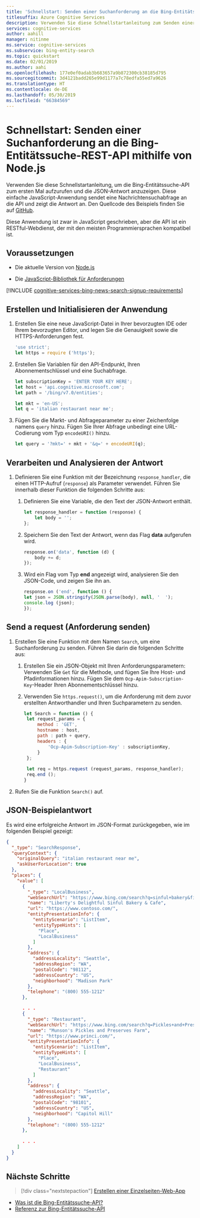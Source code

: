 ```yaml
---
title: 'Schnellstart: Senden einer Suchanforderung an die Bing-Entitätssuche-REST-API mithilfe von Node.js'
titlesuffix: Azure Cognitive Services
description: Verwenden Sie diese Schnellstartanleitung zum Senden einer Anforderung an die Bing-Entitätssuche-REST-API mit C#, und Sie erhalten eine JSON-Antwort.
services: cognitive-services
author: aahill
manager: nitinme
ms.service: cognitive-services
ms.subservice: bing-entity-search
ms.topic: quickstart
ms.date: 02/01/2019
ms.author: aahi
ms.openlocfilehash: 177e0ef0adab3b683657a9b872300cb38185d795
ms.sourcegitcommit: 3d4121badd265e99d1177a7c78edfa55ed7a9626
ms.translationtype: HT
ms.contentlocale: de-DE
ms.lasthandoff: 05/30/2019
ms.locfileid: "66384569"
---
```

# <a name="quickstart-send-a-search-request-to-the-bing-entity-search-rest-api-using-nodejs"></a>Schnellstart: Senden einer Suchanforderung an die Bing-Entitätssuche-REST-API mithilfe von Node.js

Verwenden Sie diese Schnellstartanleitung, um die Bing-Entitätssuche-API zum ersten Mal aufzurufen und die JSON-Antwort anzuzeigen. Diese einfache JavaScript-Anwendung sendet eine Nachrichtensuchabfrage an die API und zeigt die Antwort an. Den Quellcode des Beispiels finden Sie auf [GitHub](https://github.com/Azure-Samples/cognitive-services-REST-api-samples/blob/master/nodejs/Search/BingEntitySearchv7.js).

Diese Anwendung ist zwar in JavaScript geschrieben, aber die API ist ein RESTful-Webdienst, der mit den meisten Programmiersprachen kompatibel ist.

## <a name="prerequisites"></a>Voraussetzungen

* Die aktuelle Version von [Node.js](https://nodejs.org/en/download/)

* Die [JavaScript-Bibliothek für Anforderungen](https://github.com/request/request)

[!INCLUDE [cognitive-services-bing-news-search-signup-requirements](../../../../includes/cognitive-services-bing-entity-search-signup-requirements.md)]

## <a name="create-and-initialize-the-application"></a>Erstellen und Initialisieren der Anwendung

1. Erstellen Sie eine neue JavaScript-Datei in Ihrer bevorzugten IDE oder Ihrem bevorzugten Editor, und legen Sie die Genauigkeit sowie die HTTPS-Anforderungen fest.

    ```javaScript
    'use strict';
    let https = require ('https');
    ```

2. Erstellen Sie Variablen für den API-Endpunkt, Ihren Abonnementschlüssel und eine Suchabfrage.

    ```javascript
    let subscriptionKey = 'ENTER YOUR KEY HERE';
    let host = 'api.cognitive.microsoft.com';
    let path = '/bing/v7.0/entities';
    
    let mkt = 'en-US';
    let q = 'italian restaurant near me';
    ```

3. Fügen Sie die Markt- und Abfrageparameter zu einer Zeichenfolge namens `query` hinzu. Fügen Sie Ihrer Abfrage unbedingt eine URL-Codierung vom Typ `encodeURI()` hinzu.
    ```javascript 
    let query = '?mkt=' + mkt + '&q=' + encodeURI(q);
    ```

## <a name="handle-and-parse-the-response"></a>Verarbeiten und Analysieren der Antwort

1. Definieren Sie eine Funktion mit der Bezeichnung `response_handler`, die einen HTTP-Aufruf (`response`) als Parameter verwendet. Führen Sie innerhalb dieser Funktion die folgenden Schritte aus:

    1. Definieren Sie eine Variable, die den Text der JSON-Antwort enthält.  
        ```javascript
        let response_handler = function (response) {
            let body = '';
        };
        ```

    2. Speichern Sie den Text der Antwort, wenn das Flag **data** aufgerufen wird.
        ```javascript
        response.on('data', function (d) {
            body += d;
        });
        ```

    3. Wird ein Flag vom Typ **end** angezeigt wird, analysieren Sie den JSON-Code, und zeigen Sie ihn an.

        ```javascript
        response.on ('end', function () {
        let json = JSON.stringify(JSON.parse(body), null, '  ');
        console.log (json);
        });
        ```

## <a name="send-a-request"></a>Send a request (Anforderung senden)

1. Erstellen Sie eine Funktion mit dem Namen `Search`, um eine Suchanforderung zu senden. Führen Sie darin die folgenden Schritte aus:

   1. Erstellen Sie ein JSON-Objekt mit Ihren Anforderungsparametern: Verwenden Sie `Get` für die Methode, und fügen Sie Ihre Host- und Pfadinformationen hinzu. Fügen Sie dem `Ocp-Apim-Subscription-Key`-Header Ihren Abonnementschlüssel hinzu. 
   2. Verwenden Sie `https.request()`, um die Anforderung mit dem zuvor erstellten Antworthandler und Ihren Suchparametern zu senden.
    
      ```javascript
      let Search = function () {
       let request_params = {
           method : 'GET',
           hostname : host,
           path : path + query,
           headers : {
               'Ocp-Apim-Subscription-Key' : subscriptionKey,
           }
       };
    
       let req = https.request (request_params, response_handler);
       req.end ();
      }
      ```

2. Rufen Sie die Funktion `Search()` auf.

## <a name="example-json-response"></a>JSON-Beispielantwort

Es wird eine erfolgreiche Antwort im JSON-Format zurückgegeben, wie im folgenden Beispiel gezeigt: 

```json
{
  "_type": "SearchResponse",
  "queryContext": {
    "originalQuery": "italian restaurant near me",
    "askUserForLocation": true
  },
  "places": {
    "value": [
      {
        "_type": "LocalBusiness",
        "webSearchUrl": "https://www.bing.com/search?q=sinful+bakery&filters=local...",
        "name": "Liberty's Delightful Sinful Bakery & Cafe",
        "url": "https://www.contoso.com/",
        "entityPresentationInfo": {
          "entityScenario": "ListItem",
          "entityTypeHints": [
            "Place",
            "LocalBusiness"
          ]
        },
        "address": {
          "addressLocality": "Seattle",
          "addressRegion": "WA",
          "postalCode": "98112",
          "addressCountry": "US",
          "neighborhood": "Madison Park"
        },
        "telephone": "(800) 555-1212"
      },

      . . .
      {
        "_type": "Restaurant",
        "webSearchUrl": "https://www.bing.com/search?q=Pickles+and+Preserves...",
        "name": "Munson's Pickles and Preserves Farm",
        "url": "https://www.princi.com/",
        "entityPresentationInfo": {
          "entityScenario": "ListItem",
          "entityTypeHints": [
            "Place",
            "LocalBusiness",
            "Restaurant"
          ]
        },
        "address": {
          "addressLocality": "Seattle",
          "addressRegion": "WA",
          "postalCode": "98101",
          "addressCountry": "US",
          "neighborhood": "Capitol Hill"
        },
        "telephone": "(800) 555-1212"
      },
      
      . . .
    ]
  }
}
```

## <a name="next-steps"></a>Nächste Schritte

> [!div class="nextstepaction"]
> [Erstellen einer Einzelseiten-Web-App](../tutorial-bing-entities-search-single-page-app.md)

* [Was ist die Bing-Entitätssuche-API?](../overview.md )
* [Referenz zur Bing-Entitätssuche-API](https://docs.microsoft.com/rest/api/cognitiveservices-bingsearch/bing-entities-api-v7-reference)
